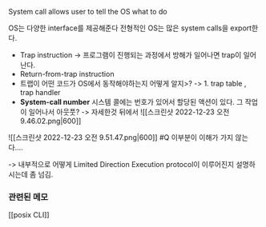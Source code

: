 ---
---

System call allows user to tell the OS what to do 

OS는 다양한 interface를 제공해준다
전형적인 OS는 많은 system calls을 export한다. 

- Trap instruction 
-> 프로그램이 진행되는 과정에서 방해가 일어나면 trap이 일어난다. 
- Return-from-trap instruction 
- 트랩이 어떤 코드가 OS에서 동작해야하는지 어떻게 알지>?
-> 1. trap table , trap handler
- **System-call number**
시스템 콜에는 번호가 있어서 할당된 액션이 있다. 그 작업이 일어나서 아웃풋?
-> 자세한것 뒤에서 
![[스크린샷 2022-12-23 오전 9.46.02.png|600]]

![[스크린샷 2022-12-23 오전 9.51.47.png|600]]
#Q 이부분이 이해가 가지 않는다....

-> 내부적으로 어떻게 Limited Direction Execution protocol이 이루어진지 설명하시는데 좀 넘김.




### 관련된 메모
[[posix CLI]]
